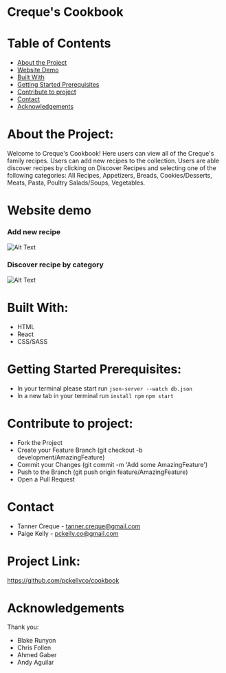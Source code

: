 # Creque's Cookbook

# Table of Contents

- [About the Project](#about-the-Project)
- [Website Demo](#website-demo)
- [Built With](#built-with)
- [Getting Started Prerequisites](#getting-started-prerequisites)
- [Contribute to project](#contribute-to-project)
- [Contact](#contact)
- [Acknowledgements](#acknowledgments)

# About the Project:
Welcome to Creque's Cookbook! Here users can view all of the Creque's family recipes. Users can add new recipes to the collection. Users are able discover recipes by clicking on Discover Recipes and selecting one of the following categories: All Recipes, Appetizers, Breads, Cookies/Desserts, Meats, Pasta, Poultry Salads/Soups, Vegetables. 

# Website demo

### Add new recipe
![Alt Text]()

### Discover recipe by category
![Alt Text]()

# Built With:
- HTML
- React
- CSS/SASS

# Getting Started Prerequisites:
- In your terminal please start run `json-server --watch db.json`
- In a new tab in your terminal run `install npm` `npm start`

# Contribute to project:

- Fork the Project
- Create your Feature Branch (git checkout -b development/AmazingFeature)
- Commit your Changes (git commit -m 'Add some AmazingFeature')
- Push to the Branch (git push origin feature/AmazingFeature)
- Open a Pull Request

# Contact
- Tanner Creque - tanner.creque@gmail.com
- Paige Kelly - pckelly.co@gmail.com

# Project Link: 
https://github.com/pckellyco/cookbook

# Acknowledgements
Thank you:
- Blake Runyon
- Chris Follen
- Ahmed Gaber
- Andy Aguilar
